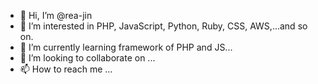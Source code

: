 - 👋 Hi, I’m @rea-jin
- 👀 I’m interested in PHP, JavaScript, Python, Ruby, CSS, AWS,...and so on. 
- 🌱 I’m currently learning framework of PHP and JS...
- 💞️ I’m looking to collaborate on ...
- 📫 How to reach me ...

<!---
rea-jin/rea-jin is a ✨ special ✨ repository because its `README.md` (this file) appears on your GitHub profile.
You can click the Preview link to take a look at your changes.
--->
